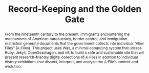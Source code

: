 ---
pid: g2021zehngut-willits
done: true
title: Record-Keeping and the Golden Gate
featured: true
category: Grad Fellowship Project
tags:
- public-humanities
- exhibition
cohort_year: '2021'
abstract: From the nineteenth century to the present, immigrants encountering the
  mechanisms of American bureaucracy, border control, and immigration restriction
  generate documents that the government collects into individual “Alien Files” (A-Files).
  This project uses Wax, a minimal computing system that utilizes Ruby, Jekyll, OpenSeadragon,
  and iiif, to build a safe and sustainable site that will present research-friendly
  digital collections of A-Files in addition to individual history exhibitions that
  dissect, interpret, and analyze the A-File’s content and evolution.
pis:
- zehngut-willits
local_image: g2021zehngut-willits.jpg
original_img: https://www.mercurynews.com/wp-content/uploads/2016/08/20120517__alienfil1.jpg?w=400
order: '015'
layout: project
---